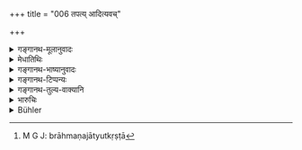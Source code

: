 +++
title = "006 तपत्य् आदित्यवच्"

+++

<details><summary>गङ्गानथ-मूलानुवादः</summary>

Like the sun, he burns the eyes and minds (of man); no one on the earth can even gaze at him.—(6)
</details>

<details><summary>मेधातिथिः</summary>

**तपति** तपतीव । संमुखो ऽशक्यदर्शनत्वाद् एवम् उच्यते । तद् आह- **न चैनं भुवि शक्नोति** । ब्राह्मणा जात्युत्कृष्टा[^४] ब्रह्मवर्चस्विनो ऽपि **नैनम् अभि**मुखं **वीक्षितुं** शक्नुवन्ति । तद् उक्तम् "तम् उपर्य् आसीनम् अधस्ताद् उपासीरन्" (ग्ध् ११.७) ॥ ७.६ ॥


[^४]:
     M G J: brāhmaṇajātyutkṛṣṭā
</details>

<details><summary>गङ्गानथ-भाष्यानुवादः</summary>

‘*Burns*’,—as if it were; it is so expressed, in view of the fact that people cannot gaze at him; this is what is stated in the second half.—‘*No one on the Earth*’— not even persons belonging to the excellent Brāhmaṇa caste, or endowed with Brahmic glory—‘*can gaze at him*’—*look* at him straight in the face. It is in view of the that it has been declared that ‘people shall sit down below while the King is seated on high’ (*Gautama*, 11)—(6)
</details>

<details><summary>गङ्गानथ-टिप्पन्यः</summary>

This verse is quoted in *Parāśaramādhava* (Ācāra, p. 392);—in the same work (Vyavahāra, p. 5);—and in *Vīramitrodaya* (Rājanīti, p. 16); which adds the the following explanation:—‘By his lustre he burns, like the Sun, the eyes and minds of the people that look at him’; though the verb ‘*tapati*’ is in the simple form, it has the sense of the causal; what is said here is based on the idea that people cannot look the king in the face; this is the purport of the second half of the verse, which means that ‘no one on earth can look the king straight in the face.’—It proceeds—“Medhātithi has remarked that even Brāhmaṇas, who are of superior caste, and who are endowed with Brahmic glory, cannot look him in the face”; and he bases this assertion on the words of Gautama (11.7) that ‘people should sit below the king who sits on high’. This however is not right, since Gautama has followed up his assertion with the saving clause ‘*anye brāhmaṇebhyaḥ enam manyeran*’, so that what the complete *sūtra* of Gautama means is—‘while the king is sitting high upon the throne, people should sit below, on the ground,—all except the Brāhmaṇas, and these latter should honour him with benedictions.’
</details>

<details><summary>गङ्गानथ-तुल्य-वाक्यानि</summary>

**(verses 7.3-13)  
**

See Comparative notes for [Verse 7.3](http://www.wisdomlib.org/hinduism/book/manusmriti-with-the-commentary-of-medhatithi/d/doc200663.html#comparative-notes "English translation of verse").
</details>

<details><summary>भारुचिः</summary>

महाराजलिङ्गेन चामरच्छत्रभृङ्गादिना युक्तो दीप्तिमत्त्वाच् **चक्षूंष्य् आदित्यवत् तापयति**, **मनांसि** दण्डपातनाद् । यस्माद् अतो **न कश्चिद् एनं शक्नोत्य् अभिवीक्षितुम्** अपि, किं पुनर् अपकर्तुम् । पूर्ववद् अयम् अपि स्तुत्यै ॥ ७.६ ॥

_एवं च सति तासु तास्व् अवस्थासु कार्यार्थम् ।_
</details>

<details><summary>Bühler</summary>

006	And, like the sun, he burns eyes and hearts; nor can anybody on earth even gaze on him.
</details>
